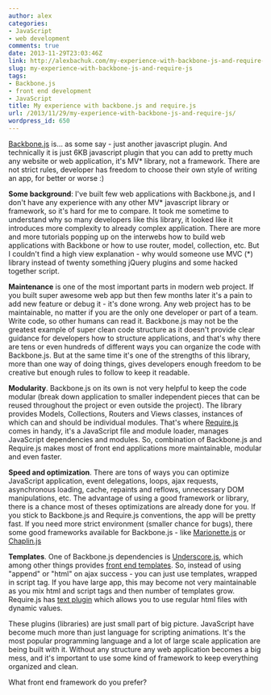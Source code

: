 ```yaml
---
author: alex
categories:
- JavaScript
- web development
comments: true
date: 2013-11-29T23:03:46Z
link: http://alexbachuk.com/my-experience-with-backbone-js-and-require-js/
slug: my-experience-with-backbone-js-and-require-js
tags:
- Backbone.js
- front end development
- JavaScript
title: My experience with backbone.js and require.js
url: /2013/11/29/my-experience-with-backbone-js-and-require-js/
wordpress_id: 650
---
```


[Backbone.js](http://backbonejs.org/) is... as some say - just another javascript plugin. And technically it is just 6KB javascript plugin that you can add to pretty much any website or web application, it's MV* library, not a framework. There are not strict rules, developer has freedom to choose their own style of writing an app, for better or worse :)

**Some background**: I've built few web applications with Backbone.js, and I don't have any experience with any other MV* javascript library or framework, so it's hard for me to compare. It took me sometime to understand why so many developers like this library, it looked like it introduces more complexity to already complex application. There are more and more tutorials popping up on the interwebs how to build web applications with Backbone or how to use router, model, collection, etc. But I couldn't find a high view explanation - why would someone use MVC (*) library instead of twenty something jQuery plugins and some hacked together script.

**Maintenance** is one of the most important parts in modern web project. If you built super awesome web app but then few months later it's a pain to add new feature or debug it - it's done wrong. Any web project has to be maintainable, no matter if you are the only one developer or part of a team. Write code, so other humans can read it. Backbone.js may not be the greatest example of super clean code structure as it doesn't provide clear guidance for developers how to structure applications, and that's why there are tens or even hundreds of different ways you can organize the code with Backbone.js. But at the same time it's one of the strengths of this library, more than one way of doing things, gives developers enough freedom to be creative but enough rules to follow to keep it readable.

**Modularity**. Backbone.js on its own is not very helpful to keep the code modular (break down application to smaller independent pieces that can be reused throughout the project or even outside the project). The library provides Models, Collections, Routers and Views classes, instances of which can and should be individual modules. That's where [Require.js](http://requirejs.org/) comes in handy, it's a JavaScript file and module loader, manages JavaScript dependencies and modules. So, combination of Backbone.js and Require.js makes most of front end applications more maintainable, modular and even faster.

**Speed and optimization**. There are tons of ways you can optimize JavaScript application, event delegations, loops, ajax requests, asynchronous loading, cache, repaints and reflows, unnecessary DOM manipulations, etc. The advantage of using a good framework or library, there is a chance most of theses optimizations are already done for you. If you stick to Backbone.js and Require.js conventions, the app will be pretty fast. If you need more strict environment (smaller chance for bugs), there some good frameworks available for Backbone.js - like [Marionette.js](http://marionettejs.com/) or [Chaplin.js](http://chaplinjs.org/)

**Templates**. One of Backbone.js dependencies is [Underscore.js](http://underscorejs.org/), which among other things provides [front end templates](http://alexbachuk.com/javascript-templates/). So, instead of using "append" or "html" on ajax success - you can just use templates, wrapped in script tag. If you have large app, this may become not very maintainable as you mix html and script tags and then number of templates grow. Require.js has [text plugin](http://requirejs.org/docs/api.html#text) which allows you to use regular html files with dynamic values.

These plugins (libraries) are just small part of big picture. JavaScript have become much more than just language for scripting animations. It's the most popular programming language and a lot of large scale application are being built with it. Without any structure any web application becomes a big mess, and it's important to use some kind of framework to keep everything organized and clean.

What front end framework do you prefer?








